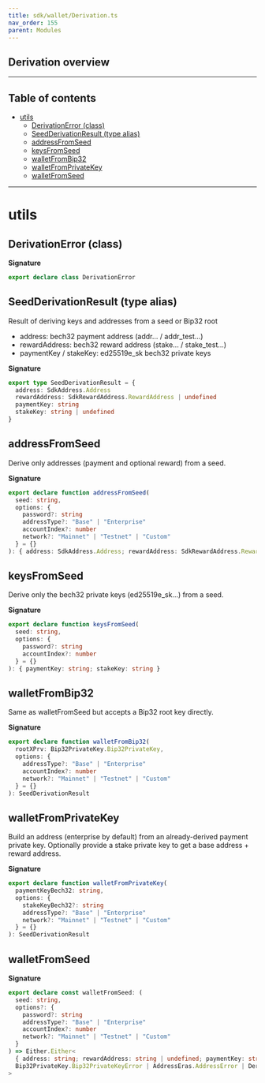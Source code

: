 ```yaml
---
title: sdk/wallet/Derivation.ts
nav_order: 155
parent: Modules
---
```


## Derivation overview

---

<h2 class="text-delta">Table of contents</h2>

- [utils](#utils)
  - [DerivationError (class)](#derivationerror-class)
  - [SeedDerivationResult (type alias)](#seedderivationresult-type-alias)
  - [addressFromSeed](#addressfromseed)
  - [keysFromSeed](#keysfromseed)
  - [walletFromBip32](#walletfrombip32)
  - [walletFromPrivateKey](#walletfromprivatekey)
  - [walletFromSeed](#walletfromseed)

---

# utils

## DerivationError (class)

**Signature**

```ts
export declare class DerivationError
```

## SeedDerivationResult (type alias)

Result of deriving keys and addresses from a seed or Bip32 root

- address: bech32 payment address (addr... / addr_test...)
- rewardAddress: bech32 reward address (stake... / stake_test...)
- paymentKey / stakeKey: ed25519e_sk bech32 private keys

**Signature**

```ts
export type SeedDerivationResult = {
  address: SdkAddress.Address
  rewardAddress: SdkRewardAddress.RewardAddress | undefined
  paymentKey: string
  stakeKey: string | undefined
}
```

## addressFromSeed

Derive only addresses (payment and optional reward) from a seed.

**Signature**

```ts
export declare function addressFromSeed(
  seed: string,
  options: {
    password?: string
    addressType?: "Base" | "Enterprise"
    accountIndex?: number
    network?: "Mainnet" | "Testnet" | "Custom"
  } = {}
): { address: SdkAddress.Address; rewardAddress: SdkRewardAddress.RewardAddress | undefined }
```

## keysFromSeed

Derive only the bech32 private keys (ed25519e_sk...) from a seed.

**Signature**

```ts
export declare function keysFromSeed(
  seed: string,
  options: {
    password?: string
    accountIndex?: number
  } = {}
): { paymentKey: string; stakeKey: string }
```

## walletFromBip32

Same as walletFromSeed but accepts a Bip32 root key directly.

**Signature**

```ts
export declare function walletFromBip32(
  rootXPrv: Bip32PrivateKey.Bip32PrivateKey,
  options: {
    addressType?: "Base" | "Enterprise"
    accountIndex?: number
    network?: "Mainnet" | "Testnet" | "Custom"
  } = {}
): SeedDerivationResult
```

## walletFromPrivateKey

Build an address (enterprise by default) from an already-derived payment private key.
Optionally provide a stake private key to get a base address + reward address.

**Signature**

```ts
export declare function walletFromPrivateKey(
  paymentKeyBech32: string,
  options: {
    stakeKeyBech32?: string
    addressType?: "Base" | "Enterprise"
    network?: "Mainnet" | "Testnet" | "Custom"
  } = {}
): SeedDerivationResult
```

## walletFromSeed

**Signature**

```ts
export declare const walletFromSeed: (
  seed: string,
  options?: {
    password?: string
    addressType?: "Base" | "Enterprise"
    accountIndex?: number
    network?: "Mainnet" | "Testnet" | "Custom"
  }
) => Either.Either<
  { address: string; rewardAddress: string | undefined; paymentKey: string; stakeKey: string | undefined },
  Bip32PrivateKey.Bip32PrivateKeyError | AddressEras.AddressError | DerivationError
>
```
